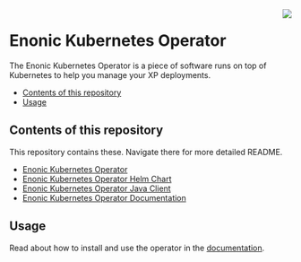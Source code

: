 <img align="right" src="https://raw.githubusercontent.com/enonic/xp/master/misc/logo.png">
<h1>Enonic Kubernetes Operator</h1>

The Enonic Kubernetes Operator is a piece of software runs on top of Kubernetes to help you manage your XP deployments.

- [Contents of this repository](#contents-of-this-repository)
- [Usage](#usage)

## Contents of this repository

This repository contains these. Navigate there for more detailed README.

* [Enonic Kubernetes Operator](./java-operator)
* [Enonic Kubernetes Operator Helm Chart](./helm)
* [Enonic Kubernetes Operator Java Client](./java-client)
* [Enonic Kubernetes Operator Documentation](./docs/operator.adoc)

## Usage

Read about how to install and use the operator in the [documentation](./docs/operator.adoc).